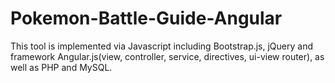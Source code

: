 # Pokemon-Battle-Guide-Angular
This tool is implemented via Javascript including Bootstrap.js, jQuery and framework Angular.js(view, controller, service, directives, ui-view router), as well as PHP and MySQL.
